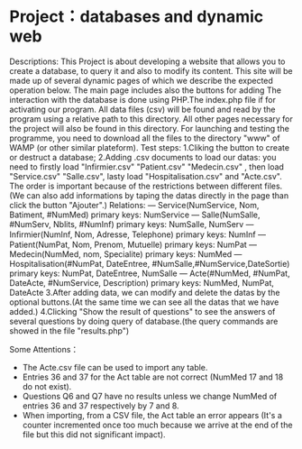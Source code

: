 # Project：databases and dynamic web
Descriptions:
  This Project is about developing a website that allows you to create a database, to query it and also to modify its content.
  This site will be made up of several dynamic pages of which we describe the expected operation below. The main page includes also the buttons for adding 
  The interaction with the database is done using PHP.The index.php file if for activating our program. All data files (csv) will be found and read by the program using a relative path to this directory. All other pages necessary for the project will also be found in this directory.
  For launching and testing the programme, you need to download all the files to the directory "www" of WAMP (or other similar plateform).
  Test steps:
  1.Cliking the button to create or destruct a database;
  2.Adding .csv documents to load our datas: you need to firstly load "Infirmier.csv" "Patient.csv" "Medecin.csv" , then load "Service.csv" "Salle.csv", lasty load "Hospitalisation.csv" and "Acte.csv". The order is important because of the restrictions between different files. (We can also add informations by taping the datas directly in the page than click the button "Ajouter".)
  Relations:
  — Service(NumService, Nom, Batiment, #NumMed)  primary keys: NumService
  — Salle(NumSalle, #NumServ, Nblits, #NumInf)   primary keys: NumSalle, NumServ
  — Inﬁrmier(NumInf, Nom, Adresse, Telephone)    primary keys: NumInf
  — Patient(NumPat, Nom, Prenom, Mutuelle)       primary keys: NumPat
  — Medecin(NumMed, nom, Specialite)            primary keys: NumMed
  — Hospitalisation(#NumPat, DateEntree, #NumSalle,#NumService,DateSortie) primary keys: NumPat, DateEntree, NumSalle
  — Acte(#NumMed, #NumPat, DateActe, #NumService, Description)             primary keys: NumMed, NumPat, DateActe
  3.After adding data, we can modify and delete the datas by the optional buttons.(At the same time we can see all the datas that we have added.)
  4.Clicking "Show the result of questions" to see the answers of several questions by doing query of database.(the query commands are showed in the file "results.php")
  
  Some Attentions：
- The Acte.csv file can be used to import any table.
- Entries 36 and 37 for the Act table are not correct (NumMed 17 and 18 do not exist).
- Questions Q6 and Q7 have no results unless we change NumMed of entries 36 and 37 respectively by 7 and 8.
- When importing, from a CSV file, the Act table an error appears (It's a counter incremented once too much because we arrive at the end of the file but this did not significant impact).
